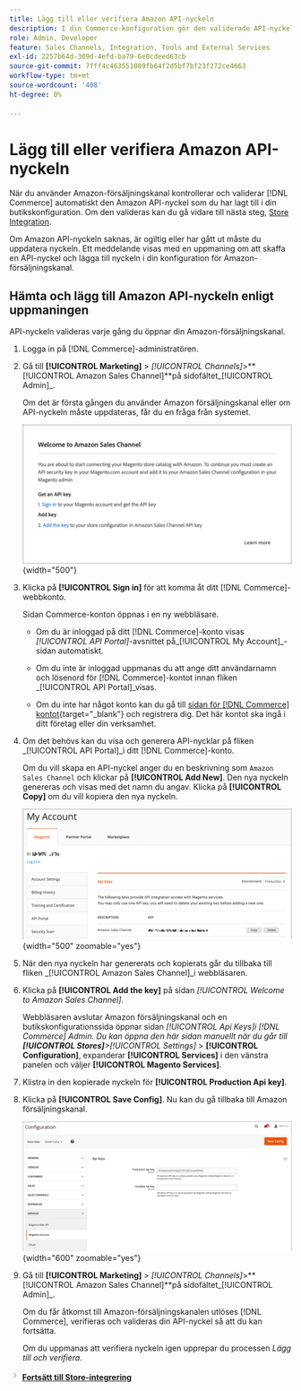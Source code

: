 ```yaml
---
title: Lägg till eller verifiera Amazon API-nyckeln
description: I din Commerce-konfiguration gör den validerade API-nyckeln för Amazon att du kan integrera dina butiker med ditt Amazon Seller-konto.
role: Admin, Developer
feature: Sales Channels, Integration, Tools and External Services
exl-id: 2257b64d-309d-4efd-ba79-6e0cdeed63cb
source-git-commit: 7fff4c463551089fb64f2d5bf7bf23f272ce4663
workflow-type: tm+mt
source-wordcount: '408'
ht-degree: 0%

---
```


# Lägg till eller verifiera Amazon API-nyckeln

När du använder Amazon-försäljningskanal kontrollerar och validerar [!DNL Commerce] automatiskt den Amazon API-nyckel som du har lagt till i din butikskonfiguration. Om den valideras kan du gå vidare till nästa steg, [Store Integration](./store-integration.md).

Om Amazon API-nyckeln saknas, är ogiltig eller har gått ut måste du uppdatera nyckeln. Ett meddelande visas med en uppmaning om att skaffa en API-nyckel och lägga till nyckeln i din konfiguration för Amazon-försäljningskanal.

## Hämta och lägg till Amazon API-nyckeln enligt uppmaningen

API-nyckeln valideras varje gång du öppnar din Amazon-försäljningskanal.

1. Logga in på [!DNL Commerce]-administratören.

1. Gå till **[!UICONTROL Marketing]** > _[!UICONTROL Channels]_>**[!UICONTROL Amazon Sales Channel]**på sidofältet_[!UICONTROL Admin]_.

   Om det är första gången du använder Amazon försäljningskanal eller om API-nyckeln måste uppdateras, får du en fråga från systemet.

   ![Hämta och lägg till nyckelfråga för Amazon API](assets/amazon-api-verification-prompt.png){width="500"}

1. Klicka på **[!UICONTROL Sign in]** för att komma åt ditt [!DNL Commerce]-webbkonto.

   Sidan Commerce-konton öppnas i en ny webbläsare.

   - Om du är inloggad på ditt [!DNL Commerce]-konto visas _[!UICONTROL API Portal]_-avsnittet på_[!UICONTROL My Account]_-sidan automatiskt.

   - Om du inte är inloggad uppmanas du att ange ditt användarnamn och lösenord för [!DNL Commerce]-kontot innan fliken _[!UICONTROL API Portal]_visas.

   - Om du inte har något konto kan du gå till [sidan för [!DNL Commerce] kontot](https://account.magento.com/customer/account/login/){target="_blank"} och registrera dig. Det här kontot ska ingå i ditt företag eller din verksamhet.

1. Om det behövs kan du visa och generera API-nycklar på fliken _[!UICONTROL API Portal]_i ditt [!DNL Commerce]-konto.

   Om du vill skapa en API-nyckel anger du en beskrivning som `Amazon Sales Channel` och klickar på **[!UICONTROL Add New]**. Den nya nyckeln genereras och visas med det namn du angav. Klicka på **[!UICONTROL Copy]** om du vill kopiera den nya nyckeln.

   ![Generera eller kopiera en API-nyckel](assets/amazon-add-api-key.png){width="500" zoomable="yes"}

1. När den nya nyckeln har genererats och kopierats går du tillbaka till fliken _[!UICONTROL Amazon Sales Channel]_i webbläsaren.

1. Klicka på **[!UICONTROL Add the key]** på sidan _[!UICONTROL Welcome to Amazon Sales Channel]_.

   Webbläsaren avslutar Amazon försäljningskanal och en butikskonfigurationssida öppnar sidan _[!UICONTROL Api Keys]_i [!DNL Commerce] Admin. Du kan öppna den här sidan manuellt när du går till **[!UICONTROL Stores]**>_[!UICONTROL Settings]_ > **[!UICONTROL Configuration]**, expanderar **[!UICONTROL Services]** i den vänstra panelen och väljer **[!UICONTROL Magento Services]**.

1. Klistra in den kopierade nyckeln för **[!UICONTROL Production Api key]**.

1. Klicka på **[!UICONTROL Save Config]**. Nu kan du gå tillbaka till Amazon försäljningskanal.

   ![Lägger till API-nyckeln i din butikskonfiguration](assets/config-magento-services-api-screen.png){width="600" zoomable="yes"}

1. Gå till **[!UICONTROL Marketing]** > _[!UICONTROL Channels]_>**[!UICONTROL Amazon Sales Channel]**på sidofältet_[!UICONTROL Admin]_.

   Om du får åtkomst till Amazon-försäljningskanalen utlöses [!DNL Commerce], verifieras och valideras din API-nyckel så att du kan fortsätta.

   Om du uppmanas att verifiera nyckeln igen upprepar du processen _Lägg till och verifiera_.

![Nästa ikon](assets/btn-next.png) [**Fortsätt till Store-integrering**](./store-integration.md)
